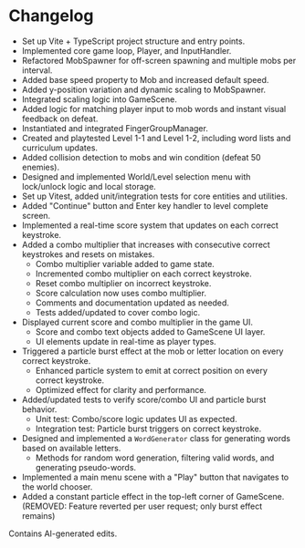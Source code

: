 # Changelog

- Set up Vite + TypeScript project structure and entry points.
- Implemented core game loop, Player, and InputHandler.
- Refactored MobSpawner for off-screen spawning and multiple mobs per interval.
- Added base speed property to Mob and increased default speed.
- Added y-position variation and dynamic scaling to MobSpawner.
- Integrated scaling logic into GameScene.
- Added logic for matching player input to mob words and instant visual feedback on defeat.
- Instantiated and integrated FingerGroupManager.
- Created and playtested Level 1-1 and Level 1-2, including word lists and curriculum updates.
- Added collision detection to mobs and win condition (defeat 50 enemies).
- Designed and implemented World/Level selection menu with lock/unlock logic and local storage.
- Set up Vitest, added unit/integration tests for core entities and utilities.
- Added "Continue" button and Enter key handler to level complete screen.
- Implemented a real-time score system that updates on each correct keystroke.
- Added a combo multiplier that increases with consecutive correct keystrokes and resets on mistakes.
  - Combo multiplier variable added to game state.
  - Incremented combo multiplier on each correct keystroke.
  - Reset combo multiplier on incorrect keystroke.
  - Score calculation now uses combo multiplier.
  - Comments and documentation updated as needed.
  - Tests added/updated to cover combo logic.
- Displayed current score and combo multiplier in the game UI.
  - Score and combo text objects added to GameScene UI layer.
  - UI elements update in real-time as player types.
- Triggered a particle burst effect at the mob or letter location on every correct keystroke.
  - Enhanced particle system to emit at correct position on every correct keystroke.
  - Optimized effect for clarity and performance.
- Added/updated tests to verify score/combo UI and particle burst behavior.
  - Unit test: Combo/score logic updates UI as expected.
  - Integration test: Particle burst triggers on correct keystroke.
- Designed and implemented a `WordGenerator` class for generating words based on available letters.
  - Methods for random word generation, filtering valid words, and generating pseudo-words.
- Implemented a main menu scene with a "Play" button that navigates to the world chooser.
- Added a constant particle effect in the top-left corner of GameScene. (REMOVED: Feature reverted per user request; only burst effect remains)

Contains AI-generated edits.
